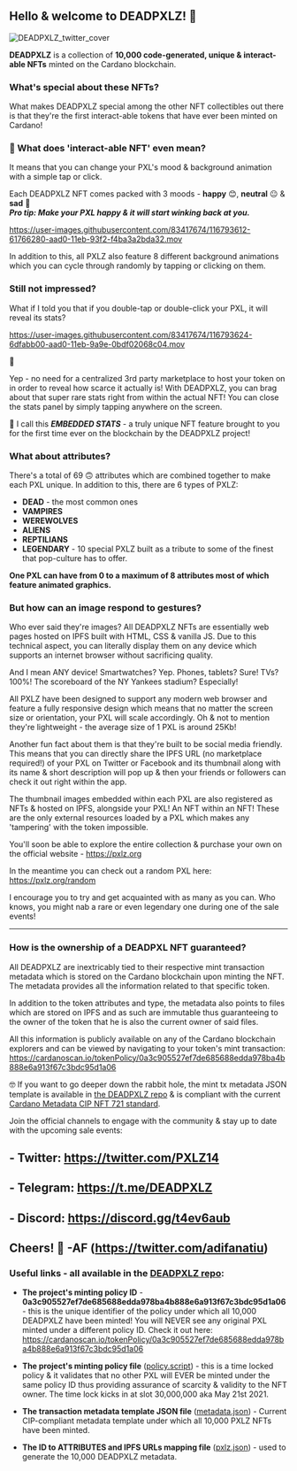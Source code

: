 ## Hello & welcome to DEADPXLZ! 🖖

![DEADPXLZ_twitter_cover](https://user-images.githubusercontent.com/83417674/116793590-41df3a00-aad0-11eb-8c40-29a3d14fc32f.png)

**DEADPXLZ** is a collection of **10,000 code-generated, unique & interact-able NFTs** minted on the Cardano 
blockchain.

### What's special about these NFTs?
What makes DEADPXLZ special among the other NFT collectibles out there is that they're the first interact-able
tokens that have ever been minted on Cardano!

### 🤔 What does 'interact-able NFT' even mean?
It means that you can change your PXL's mood & background animation with a simple tap or click.

Each DEADPXLZ NFT comes packed with 3 moods - **happy** 😊, **neutral** 😐 & **sad** 🙁 <br>
**_Pro tip: Make your PXL happy & it will start winking back at you._**

https://user-images.githubusercontent.com/83417674/116793612-61766280-aad0-11eb-93f2-f4ba3a2bda32.mov

In addition to this, all PXLZ also feature 8 different background animations which you can cycle through randomly by 
tapping or clicking on them.

### Still not impressed? <br>
What if I told you that if you double-tap or double-click your PXL, it will reveal its 
stats?

https://user-images.githubusercontent.com/83417674/116793624-6dfabb00-aad0-11eb-9a9e-0bdf02068c04.mov

🤯

Yep - no need for a centralized 3rd party marketplace to host your token on in order to reveal how scarce it actually is! With DEADPXLZ, you can brag about that super rare stats right from within the actual NFT! You can close the stats panel by simply tapping anywhere on the screen.

🎈 I call this _**EMBEDDED STATS**_ - a truly unique NFT feature brought to you for the first time ever on the 
blockchain by the DEADPXLZ project! 

### What about attributes?
There's a total of 69 🙃 attributes which are combined together to  make each PXL unique.
In addition to this, there are 6 types of PXLZ:
- **DEAD** - the most common ones
- **VAMPIRES**
- **WEREWOLVES**
- **ALIENS**
- **REPTILIANS**
- **LEGENDARY** - 10 special PXLZ built as a tribute to some of the finest that pop-culture has to offer.

**One PXL can have from 0 to a maximum of 8 attributes most of which feature animated graphics. <br>**

### But how can an image respond to gestures?

Who ever said they're images? All DEADPXLZ NFTs are essentially web pages hosted on IPFS built with HTML, CSS & vanilla JS. Due to this technical aspect, you can literally display them on any device which supports an internet browser without sacrificing quality.

And I mean ANY device! Smartwatches? Yep. Phones, tablets? Sure! TVs? 100%! The scoreboard of the NY Yankees stadium? Especially!

All PXLZ have been designed to support any modern web browser and feature a fully responsive design which means that no matter the screen size or orientation, your PXL will scale accordingly. Oh & not to mention they're lightweight - the average size of 1 PXL is around 25Kb!

Another fun fact about them is that they're built to be social media friendly. This means that you can directly share the IPFS URL (no marketplace required!) of your PXL on Twitter or Facebook and its thumbnail along with its name & short description will pop up & then your friends or followers can check it out right within the app.

The thumbnail images embedded within each PXL are also registered as NFTs & hosted on IPFS, alongside your PXL! An NFT within an NFT! These are the only external resources loaded by a PXL which makes any 'tampering' with the token impossible.

You'll soon be able to explore the entire collection & purchase your own on the official website - https://pxlz.org

In the meantime you can check out a random PXL here: https://pxlz.org/random

I encourage you to try and get acquainted with as many as you can. Who knows, you might nab a rare or even legendary one during one of the sale events!

-----
### How is the ownership of a DEADPXL NFT guaranteed?
All DEADPXLZ are inextricably tied to their respective mint transaction metadata which is stored on the Cardano blockchain upon minting the NFT. The metadata provides all the information related to that specific token.

In addition to the token attributes and type, the metadata also points to files which are stored on IPFS and as such are immutable thus guaranteeing to the owner of the token that he is also the current owner of said files.

All this information is publicly available on any of the Cardano blockchain explorers and can be viewed by navigating to your token's mint transaction: https://cardanoscan.io/tokenPolicy/0a3c905527ef7de685688edda978ba4b888e6a913f67c3bdc95d1a06

🤓 If you want to go deeper down the rabbit hole, the mint tx metadata JSON template is available in <a href="https://github.com/DEADPXLZ/DEADPXLZ">the DEADPXLZ repo</a> & is compliant with the current <a href="https://github. com/cardano-foundation/CIPs/pull/85/commits/ed48e5a38b75eb31f16288338a3c1ef93fecde47">Cardano Metadata CIP NFT 721 standard</a>.

Join the official channels to engage with the community & stay up to date with the upcoming sale events:
## - Twitter: https://twitter.com/PXLZ14
## - Telegram: https://t.me/DEADPXLZ
## - Discord: https://discord.gg/t4ev6aub

Cheers! 🍻
**-AF (https://twitter.com/adifanatiu)**
-----
### Useful links - all available in the <a href="https://github.com/DEADPXLZ/DEADPXLZ">DEADPXLZ repo</a>:

- **The project's minting policy ID** - **0a3c905527ef7de685688edda978ba4b888e6a913f67c3bdc95d1a06** - this is the unique identifier of the policy under which all 10,000 DEADPXLZ have been minted! You will NEVER see any original PXL minted under a different policy ID. Check it out here: https://cardanoscan.io/tokenPolicy/0a3c905527ef7de685688edda978ba4b888e6a913f67c3bdc95d1a06
  
  
- **The project's minting policy file** (<a href="https://github.com/DEADPXLZ/DEADPXLZ/blob/main/policy.script">policy.script</a>) - this is a time locked policy & it validates that no other PXL will EVER be minted under the same policy ID thus providing assurance of scarcity & validity to the NFT owner. The time lock kicks in at slot 30,000,000 aka May 21st 2021. 


- **The transaction metadata template JSON file** (<a href="https://github.com/DEADPXLZ/DEADPXLZ/blob/main/metadata.json">metadata.json</a>) - Current CIP-compliant metadata template under which all 10,000 PXLZ NFTs have been minted.
  

- **The ID to ATTRIBUTES and IPFS URLs mapping file** (<a href="https://raw.githubusercontent.com/DEADPXLZ/DEADPXLZ/main/pxlz.json">pxlz.json</a>) - used to generate the 10,000 DEADPXLZ metadata.
